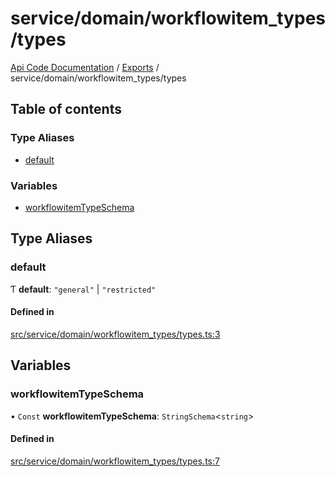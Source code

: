 # service/domain/workflowitem\_types/types
 
[Api Code Documentation](../README.md) / [Exports](../modules.md) / service/domain/workflowitem\_types/types

## Table of contents

### Type Aliases

- [default](service_domain_workflowitem_types_types.md#default)

### Variables

- [workflowitemTypeSchema](service_domain_workflowitem_types_types.md#workflowitemtypeschema)

## Type Aliases

### default

Ƭ **default**: ``"general"`` \| ``"restricted"``

#### Defined in

[src/service/domain/workflowitem_types/types.ts:3](https://github.com/openkfw/TruBudget/blob/3cf6626/api/src/service/domain/workflowitem_types/types.ts#L3)

## Variables

### workflowitemTypeSchema

• `Const` **workflowitemTypeSchema**: `StringSchema`\<`string`\>

#### Defined in

[src/service/domain/workflowitem_types/types.ts:7](https://github.com/openkfw/TruBudget/blob/3cf6626/api/src/service/domain/workflowitem_types/types.ts#L7)
